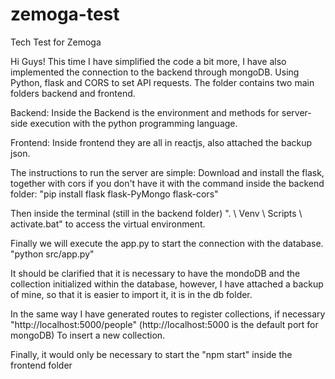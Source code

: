 # zemoga-test
Tech Test for Zemoga

Hi Guys! This time I have simplified the code a bit more, I have also implemented the connection to the backend through mongoDB.
Using Python, flask and CORS to set API requests.
The folder contains two main folders backend and frontend.

Backend:
Inside the Backend is the environment and methods for server-side execution with the python programming language.

Frontend: 
Inside frontend they are all in reactjs, also attached the backup json.

The instructions to run the server are simple:
Download and install the flask, together with cors if you don't have it with the command inside the backend folder: "pip install flask flask-PyMongo flask-cors"

Then inside the terminal (still in the backend folder) ". \ Venv \ Scripts \ activate.bat" to access the virtual environment.

Finally we will execute the app.py to start the connection with the database. "python src/app.py"

It should be clarified that it is necessary to have the mondoDB and the collection initialized within the database, however, I have attached a backup of mine, so that it is easier to import it, it is in the db folder.

In the same way I have generated routes to register collections, if necessary "http://localhost:5000/people" (http://localhost:5000 is the default port for mongoDB) To insert a new collection.

Finally, it would only be necessary to start the "npm start" inside the frontend folder

